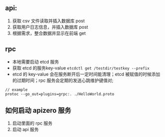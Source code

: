 ## api:
1. 获取 csv 文件读取并插入数据库 post
2. 获取用户日志信息，并插入数据库 post
3. 根据需求，整合数据并显示在前端 get

## rpc
* 本地需要启动 etcd 服务
* 获取 etcd 的服务key-value ```etcdctl get /testdir/testkey --prefix```
* etcd 的 key-value 会在服务断开后一定时间能清理；etcd 被赋值的时候添加的过期时间；rpc 服务会定期的发送心跳维护键值对;
```
// example
protoc --go_out=plugins=grpc:. ./HelloWorld.proto
```

## 如何启动 apizero 服务
1. 启动里面的 rpc 服务
2. 启动 api 服务